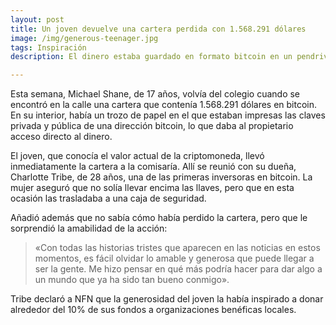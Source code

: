 ```yaml
---
layout: post
title: Un joven devuelve una cartera perdida con 1.568.291 dólares
image: /img/generous-teenager.jpg
tags: Inspiración
description: El dinero estaba guardado en formato bitcoin en un pendrive en su interior.

---
```


Esta semana, Michael Shane, de 17 años, volvía del colegio cuando se encontró en la calle una cartera que contenía 1.568.291 dólares en bitcoin. En su interior, había un trozo de papel en el que estaban impresas las claves privada y pública de una dirección bitcoin, lo que daba al propietario acceso directo al dinero.

El joven, que conocía el valor actual de la criptomoneda, llevó inmediatamente la cartera a la comisaría. Allí se reunió con su dueña, Charlotte Tribe, de 28 años, una de las primeras inversoras en bitcoin. La mujer aseguró que no solía llevar encima las llaves, pero que en esta ocasión las trasladaba a una caja de seguridad.

Añadió además que no sabía cómo había perdido la cartera, pero que le sorprendió la amabilidad de la acción:   

>«Con todas las historias tristes que aparecen en las noticias en estos momentos, es fácil olvidar lo amable y generosa que puede llegar a ser la gente. Me hizo pensar en qué más podría hacer para dar algo a un mundo que ya ha sido tan bueno conmigo».

Tribe declaró a NFN que la generosidad del joven la había inspirado a donar alrededor del 10% de sus fondos a organizaciones benéficas locales.
